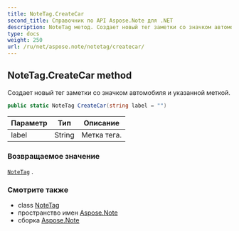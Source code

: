 ```yaml
---
title: NoteTag.CreateCar
second_title: Справочник по API Aspose.Note для .NET
description: NoteTag метод. Создает новый тег заметки со значком автомобиля и указанной меткой.
type: docs
weight: 250
url: /ru/net/aspose.note/notetag/createcar/
---
```

## NoteTag.CreateCar method

Создает новый тег заметки со значком автомобиля и указанной меткой.

```csharp
public static NoteTag CreateCar(string label = "")
```

| Параметр | Тип | Описание |
| --- | --- | --- |
| label | String | Метка тега. |

### Возвращаемое значение

[`NoteTag`](../) .

### Смотрите также

* class [NoteTag](../)
* пространство имен [Aspose.Note](../../notetag/)
* сборка [Aspose.Note](../../../)


